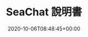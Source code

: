 ---
title : "SeaChat 說明書"
description: "SeaChat 說明書"
lead: ""
date: 2020-10-06T08:48:45+00:00
lastmod: 2020-10-06T08:48:45+00:00
weight: 150
draft: false
images: []
toc: true
aliases:
  - /zh/seachat/seachat-manual/
---